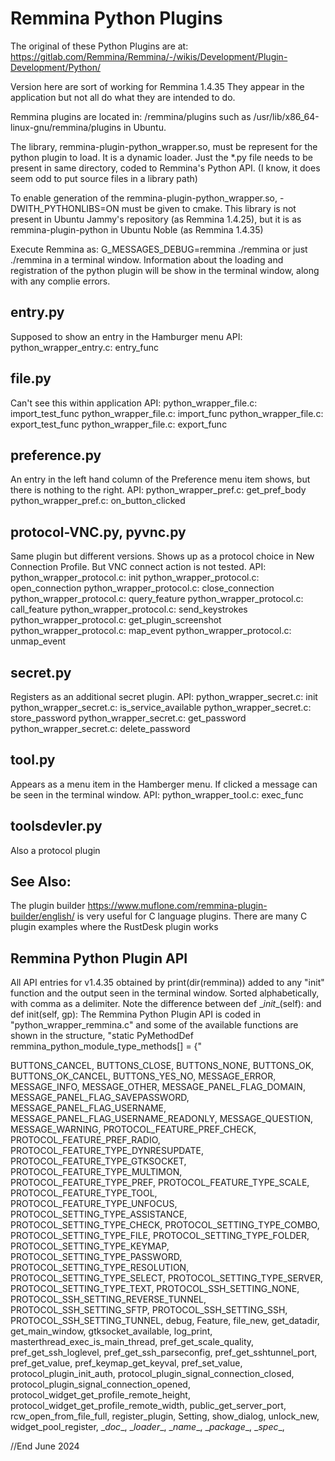 # Remmina Python Plugins

The original of these Python Plugins are at: https://gitlab.com/Remmina/Remmina/-/wikis/Development/Plugin-Development/Python/

Version here are sort of working for Remmina 1.4.35
They appear in the application but not all do what they are intended to do.

Remmina plugins are located in: <your path>/remmina/plugins
such as /usr/lib/x86_64-linux-gnu/remmina/plugins in Ubuntu.

The library, remmina-plugin-python_wrapper.so, must be represent for the python plugin to load.
It is a dynamic loader. Just the *.py file needs to be present in same directory, coded to Remmina's Python API.
(I know, it does seem odd to put source files in a library path)

To enable generation of the remmina-plugin-python_wrapper.so, -DWITH_PYTHONLIBS=ON must be given to cmake.
This library is not present in Ubuntu Jammy's repository (as Remmina 1.4.25), but it is 
as remmina-plugin-python in Ubuntu Noble (as Remmina 1.4.35)

Execute Remmina as: G_MESSAGES_DEBUG=remmina ./remmina or just ./remmina in a terminal window.
Information about the loading and registration of the python plugin will be show in the terminal window,
along with any complie errors.


## entry.py
Supposed to show an entry in the Hamburger menu
API:
python_wrapper_entry.c:		entry_func

## file.py
Can't see this within application
API:
python_wrapper_file.c:		import_test_func
python_wrapper_file.c:	    import_func
python_wrapper_file.c:		export_test_func
python_wrapper_file.c:		export_func

## preference.py
An entry in the left hand column of the Preference menu item shows, but there is nothing to the right.
API:
python_wrapper_pref.c:	    get_pref_body
python_wrapper_pref.c:      on_button_clicked

## protocol-VNC.py, pyvnc.py
Same plugin but different versions. Shows up as a protocol choice in New Connection Profile.
But VNC connect action is not tested.
API:
python_wrapper_protocol.c:	init
python_wrapper_protocol.c:	open_connection
python_wrapper_protocol.c:	close_connection
python_wrapper_protocol.c:	query_feature
python_wrapper_protocol.c:	call_feature
python_wrapper_protocol.c:	send_keystrokes
python_wrapper_protocol.c:	get_plugin_screenshot
python_wrapper_protocol.c:	map_event
python_wrapper_protocol.c:	unmap_event

## secret.py  
Registers as an additional secret plugin.
API:
python_wrapper_secret.c:	init
python_wrapper_secret.c:	is_service_available
python_wrapper_secret.c:	store_password
python_wrapper_secret.c:	get_password
python_wrapper_secret.c:	delete_password

## tool.py
Appears as a menu item in the Hamberger menu. If clicked a message can be seen in the terminal window.
API:
python_wrapper_tool.c:	    exec_func

## toolsdevler.py
Also a protocol plugin

## See Also:
The plugin builder https://www.muflone.com/remmina-plugin-builder/english/
is very useful for C language plugins.
There are many C plugin examples where the RustDesk plugin works

## Remmina Python Plugin API
All API entries for v1.4.35 obtained by print(dir(remmina)) added to any "init" function
and the output seen in the terminal window. Sorted alphabetically, with comma as a delimiter.
Note the difference between def \__init__(self): and def init(self, gp):
The Remmina Python Plugin API is coded in "python_wrapper_remmina.c" and some of the available functions
are shown in the structure, "static PyMethodDef remmina_python_module_type_methods[] = {"


BUTTONS_CANCEL,
BUTTONS_CLOSE,
BUTTONS_NONE,
BUTTONS_OK,
BUTTONS_OK_CANCEL,
BUTTONS_YES_NO,
MESSAGE_ERROR,
MESSAGE_INFO,
MESSAGE_OTHER,
MESSAGE_PANEL_FLAG_DOMAIN,
MESSAGE_PANEL_FLAG_SAVEPASSWORD,
MESSAGE_PANEL_FLAG_USERNAME,
MESSAGE_PANEL_FLAG_USERNAME_READONLY,
MESSAGE_QUESTION,
MESSAGE_WARNING,
PROTOCOL_FEATURE_PREF_CHECK,
PROTOCOL_FEATURE_PREF_RADIO,
PROTOCOL_FEATURE_TYPE_DYNRESUPDATE,
PROTOCOL_FEATURE_TYPE_GTKSOCKET,
PROTOCOL_FEATURE_TYPE_MULTIMON,
PROTOCOL_FEATURE_TYPE_PREF,
PROTOCOL_FEATURE_TYPE_SCALE,
PROTOCOL_FEATURE_TYPE_TOOL,
PROTOCOL_FEATURE_TYPE_UNFOCUS,
PROTOCOL_SETTING_TYPE_ASSISTANCE,
PROTOCOL_SETTING_TYPE_CHECK,
PROTOCOL_SETTING_TYPE_COMBO,
PROTOCOL_SETTING_TYPE_FILE,
PROTOCOL_SETTING_TYPE_FOLDER,
PROTOCOL_SETTING_TYPE_KEYMAP,
PROTOCOL_SETTING_TYPE_PASSWORD,
PROTOCOL_SETTING_TYPE_RESOLUTION,
PROTOCOL_SETTING_TYPE_SELECT,
PROTOCOL_SETTING_TYPE_SERVER,
PROTOCOL_SETTING_TYPE_TEXT,
PROTOCOL_SSH_SETTING_NONE,
PROTOCOL_SSH_SETTING_REVERSE_TUNNEL,
PROTOCOL_SSH_SETTING_SFTP,
PROTOCOL_SSH_SETTING_SSH,
PROTOCOL_SSH_SETTING_TUNNEL,
debug,
Feature,
file_new,
get_datadir,
get_main_window,
gtksocket_available,
log_print,
masterthread_exec_is_main_thread,
pref_get_scale_quality,
pref_get_ssh_loglevel,
pref_get_ssh_parseconfig,
pref_get_sshtunnel_port,
pref_get_value,
pref_keymap_get_keyval,
pref_set_value,
protocol_plugin_init_auth,
protocol_plugin_signal_connection_closed,
protocol_plugin_signal_connection_opened,
protocol_widget_get_profile_remote_height,
protocol_widget_get_profile_remote_width,
public_get_server_port,
rcw_open_from_file_full,
register_plugin,
Setting,
show_dialog,
unlock_new,
widget_pool_register,
\__doc__,
\__loader__,
\__name__,
\__package__,
\__spec__,


//End
June 2024

